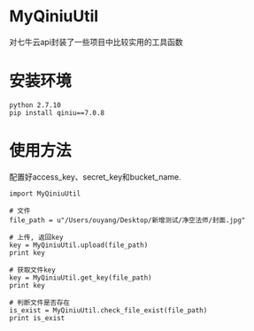 # MyQiniuUtil
对七牛云api封装了一些项目中比较实用的工具函数

# 安装环境
```
python 2.7.10
pip install qiniu==7.0.8
```
# 使用方法
配置好access_key、secret_key和bucket_name.    
```
import MyQiniuUtil

# 文件
file_path = u"/Users/ouyang/Desktop/新增测试/净空法师/封面.jpg"

# 上传, 返回key
key = MyQiniuUtil.upload(file_path)
print key

# 获取文件key
key = MyQiniuUtil.get_key(file_path)
print key

# 判断文件是否存在
is_exist = MyQiniuUtil.check_file_exist(file_path)
print is_exist

```
